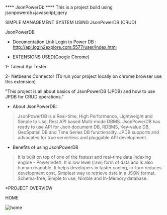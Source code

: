 **** JsonPowerDb ****
This is a project build using jsonpowerdb+javascript,jqery

SIMPLE MANAGEMENT SYSTEM USING JsonPowerDB.(CRUD)

JsonPowerDB
* Documentation Link
Login to Power DB :  http://api.login2explore.com:5577/user/index.html

* EXTENSIONS USED(Google Chrome)

1- Talend Api Tester

2- Netbeans Connector  (To run your project locally on chrome browser use this extension)


"This project is all about basics of JsonPowerDB (JPDB) and how to use JPDB for CRUD operations."

* About JsonPowerDB:

> JsonPowerDB is a Real-time, High Performance, Lightweight and Simple to Use, Rest API based Multi-mode DBMS. JsonPowerDB has ready to use API for Json document DB, RDBMS, Key-value DB, GeoSpatial DB and Time Series DB functionality. JPDB supports and advocates for true serverless and pluggable API development.

* Benefits of using JsonPowerDB

>It is built on top of one of the fastest and real-time data indexing engine - PowerIndeX.
>It is low level (raw) form of data and is also human readable.
>It helps developers in faster coding, in-turn reduces development cost.
>Simplest way to retrieve data in a JSON format.
>Schema-free, Simple to use, Nimble and In-Memory database.

*PROJECT OVERVIEW

HOME


![home](https://user-images.githubusercontent.com/68736407/188067862-83c4bc1e-c5f8-4656-87db-9d4c5271e500.png)


